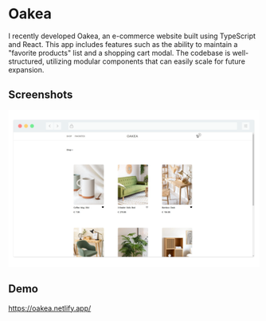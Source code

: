 # Oakea

I recently developed Oakea, an e-commerce website built using TypeScript and React. This app includes features such as the ability to maintain a "favorite products" list and a shopping cart modal. The codebase is well-structured, utilizing modular components that can easily scale for future expansion.


## Screenshots

![App Screenshot](https://raw.githubusercontent.com/nutaptap/portfolio/main/public/oakea.png)


## Demo

https://oakea.netlify.app/
